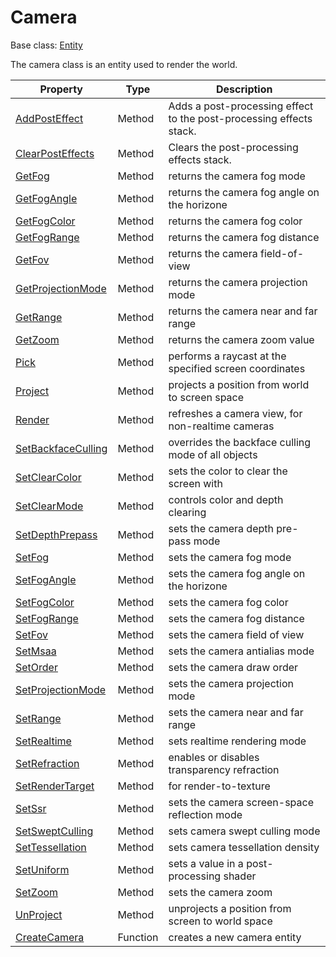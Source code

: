 # Camera

Base class: [Entity](Entity.md)

The camera class is an entity used to render the world.

| Property | Type | Description |
| ----- | ----- | ----- |
| [AddPostEffect](Camera_AddPostEffect.md) | Method | Adds a post-processing effect to the post-processing effects stack. | 
| [ClearPostEffects](ClearPostEffects.md) | Method | Clears the post-processing effects stack. |
| [GetFog](Camera_GetFog.md) | Method | returns the camera fog mode |
| [GetFogAngle](Camera_GetFogAngle.md) | Method | returns the camera fog angle on the horizone |
| [GetFogColor](Camera_GetFogColor.md) | Method | returns the camera fog color |
| [GetFogRange](Camera_GetFogRange.md) | Method | returns the camera fog distance |
| [GetFov](Camera_GetFov.md) | Method | returns the camera field-of-view |
| [GetProjectionMode](Camera_GetProjectionMode.md) | Method | returns the camera projection mode |
| [GetRange](Camera_GetRange.md) | Method | returns the camera near and far range |
| [GetZoom](Camera_GetZoom.md) | Method | returns the camera zoom value |
| [Pick](Camera_Pick.md) | Method | performs a raycast at the specified screen coordinates |
| [Project](Camera_Project.md) | Method | projects a position from world to screen space |
| [Render](Camera_Render.md) | Method | refreshes a camera view, for non-realtime cameras |
| [SetBackfaceCulling](Camera_SetBackfaceCulling.md) | Method | overrides the backface culling mode of all objects |
| [SetClearColor](Camera_SetClearColor.md) | Method | sets the color to clear the screen with |
| [SetClearMode](Camera_SetClearMode.md) | Method | controls color and depth clearing |
| [SetDepthPrepass](Camera_SetDepthPrepass.md) | Method | sets the camera depth pre-pass mode |
| [SetFog](Camera_SetFog.md) | Method | sets the camera fog mode |
| [SetFogAngle](Camera_SetFogAngle.md) | Method | sets the camera fog angle on the horizone |
| [SetFogColor](Camera_SetFogColor.md) | Method | sets the camera fog color |
| [SetFogRange](Camera_SetFogRange.md) | Method | sets the camera fog distance |
| [SetFov](Camera_SetFov.md) | Method | sets the camera field of view |
| [SetMsaa](Camera_SetMsaa.md) | Method | sets the camera antialias mode |
| [SetOrder](Camera_SetOrder.md) | Method | sets the camera draw order |
| [SetProjectionMode](Camera_SetProjectionMode.md) | Method | sets the camera projection mode |
| [SetRange](Camera_SetRange.md) | Method | sets the camera near and far range |
| [SetRealtime](Camera_SetRealtime.md) | Method | sets realtime rendering mode |
| [SetRefraction](Camera_SetRefraction.md) | Method | enables or disables transparency refraction |
| [SetRenderTarget](Camera_SetRenderTarget.md) | Method | for render-to-texture |
| [SetSsr](Camera_SetSsr.md) | Method | sets the camera screen-space reflection mode |
| [SetSweptCulling](Camera_SetSweptCulling.md) | Method | sets camera swept culling mode |
| [SetTessellation](Camera_SetTessellation.md) | Method | sets camera tessellation density |
| [SetUniform](Camera_SetUniform.md) | Method | sets a value in a post-processing shader |
| [SetZoom](Camera_SetZoom.md) | Method | sets the camera zoom |
| [UnProject](Camera_UnProject.md) | Method | unprojects a position from screen to world space |
| [CreateCamera](CreateCamera.md) | Function | creates a new camera entity |
